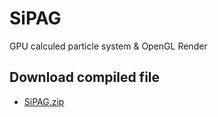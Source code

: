 # SiPAG
GPU calculed particle system &amp; OpenGL Render


## Download compiled file
* [SiPAG.zip](https://github.com/gogarcia/SiPAG/raw/master/SiPAG.zip)
